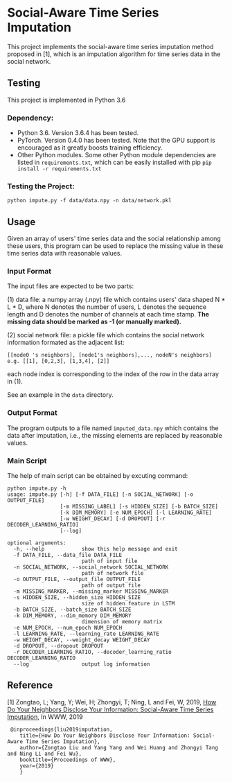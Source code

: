 # Social-Aware Time Series Imputation

This project implements the social-aware time series imputation method proposed in [1], which is an imputation algorithm for time series data in the social network.

## Testing

This project is implemented in Python 3.6

### Dependency: 

- Python 3.6. Version 3.6.4 has been tested.
- PyTorch. Version 0.4.0 has been tested. Note that the GPU support is encouraged as it greatly boosts training efficiency.
- Other Python modules. Some other Python module dependencies are listed in ```requirements.txt```, which can be easily installed with pip ```pip install -r requirements.txt```

### Testing the Project:

``` 
python impute.py -f data/data.npy -n data/network.pkl
```

## Usage

Given an array of users' time series data and the social relationship among these users, this program can be used to replace the missing value in these time series data with reasonable values.

### Input Format

The input files are expected to be two parts: 

(1) data file: a numpy array (.npy) file which contains users' data shaped N * L * D, where N denotes the number of users, L denotes the sequence length and D denotes the number of channels at each time stamp. **The missing data should be marked as -1 (or manually marked).**

(2) social network file: a pickle file which contains the social network information formated as the adjacent list:
```
[[node0 's neighbors], [node1's neighbors],..., nodeN's neighbors]
e.g. [[1], [0,2,3], [1,3,4], [2]]
```
each node index is corresponding to the index of the row in the data array in (1).

See an example in the ```data``` directory.
### Output Format
The program outputs to a file named ```imputed_data.npy``` which contains the data after imputation, i.e., the missing elements are replaced by reasonable values.
### Main Script
The help of main script can be obtained by excuting command:
```
python impute.py -h
usage: impute.py [-h] [-f DATA_FILE] [-n SOCIAL_NETWORK] [-o OUTPUT_FILE]
                 [-m MISSING_LABEL] [-s HIDDEN_SIZE] [-b BATCH_SIZE]
                 [-k DIM_MEMORY] [-e NUM_EPOCH] [-l LEARNING_RATE]
                 [-w WEIGHT_DECAY] [-d DROPOUT] [-r DECODER_LEARNING_RATIO]
                 [--log]

optional arguments:
  -h, --help            show this help message and exit
  -f DATA_FILE, --data_file DATA_FILE
                        path of input file
  -n SOCIAL_NETWORK, --social_network SOCIAL_NETWORK
                        path of network file
  -o OUTPUT_FILE, --output_file OUTPUT_FILE
                        path of output file
  -m MISSING_MARKER, --missing_marker MISSING_MARKER
  -s HIDDEN_SIZE, --hidden_size HIDDEN_SIZE
                        size of hidden feature in LSTM
  -b BATCH_SIZE, --batch_size BATCH_SIZE
  -k DIM_MEMORY, --dim_memory DIM_MEMORY
                        dimension of memory matrix
  -e NUM_EPOCH, --num_epoch NUM_EPOCH
  -l LEARNING_RATE, --learning_rate LEARNING_RATE
  -w WEIGHT_DECAY, --weight_decay WEIGHT_DECAY
  -d DROPOUT, --dropout DROPOUT
  -r DECODER_LEARNING_RATIO, --decoder_learning_ratio DECODER_LEARNING_RATIO
  --log                 output log information
```
## Reference
[1] Zongtao, L; Yang, Y; Wei, H; Zhongyi, T; Ning, L and Fei, W, 2019, [How Do Your Neighbors Disclose Your Information: Social-Aware Time Series Imputation](https://dl.acm.org/authorize.cfm?key=N672201), In WWW, 2019 
```
 @inproceedings{liu2019imputation, 
    title={How Do Your Neighbors Disclose Your Information: Social-Aware Time Series Imputation},
    author={Zongtao Liu and Yang Yang and Wei Huang and Zhongyi Tang and Ning Li and Fei Wu},
    booktitle={Proceedings of WWW},
    year={2019}
    }
```

